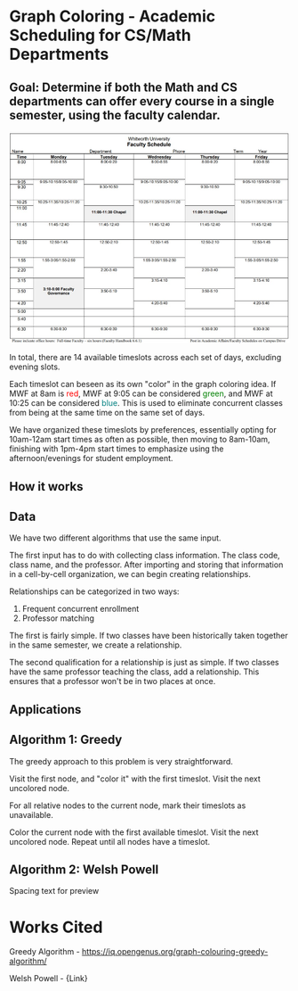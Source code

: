 # Graph Coloring - Academic Scheduling for CS/Math Departments

## Goal: Determine if both the Math and CS departments can offer every course in a single semester, using the faculty calendar.

![Faculty Schedule](facSchedule.jpg)

In total, there are 14 available timeslots across each set of days, excluding evening slots. 

Each timeslot can beseen as its own "color" in the graph coloring idea. If MWF at 8am is <span style="color:red">red</span>, MWF at 9:05 can be considered <span style="color:green">green</span>, and MWF at 10:25 can be considered <span style="color:teal">blue</span>. This is used to eliminate concurrent classes from being at the same time on the same set of days.

We have organized these timeslots by preferences, essentially opting for 10am-12am start times as often as possible, then moving to 8am-10am, finishing with 1pm-4pm start times to emphasize using the afternoon/evenings for student employment. 

## How it works

## Data

We have two different algorithms that use the same input.

The first input has to do with collecting class information. The class code, class name, and the professor. After importing and storing that information in a cell-by-cell organization, we can begin creating relationships.

Relationships can be categorized in two ways: 
1. Frequent concurrent enrollment
2. Professor matching

The first is fairly simple. If two classes have been historically taken together in the same semester, we create a relationship.

The second qualification for a relationship is just as simple. If two classes have the same professor teaching the class, add a relationship. This ensures that a professor won't be in two places at once.

## Applications
## Algorithm 1: Greedy

The greedy approach to this problem is very straightforward. 

Visit the first node, and "color it" with the first timeslot. Visit the next uncolored node. 

For all relative nodes to the current node, mark their timeslots as unavailable. 

Color the current node with the first available timeslot. Visit the next uncolored node. Repeat until all nodes have a timeslot.

## Algorithm 2: Welsh Powell

Spacing text for preview

# Works Cited

Greedy Algorithm - https://iq.opengenus.org/graph-colouring-greedy-algorithm/

Welsh Powell - {Link}
